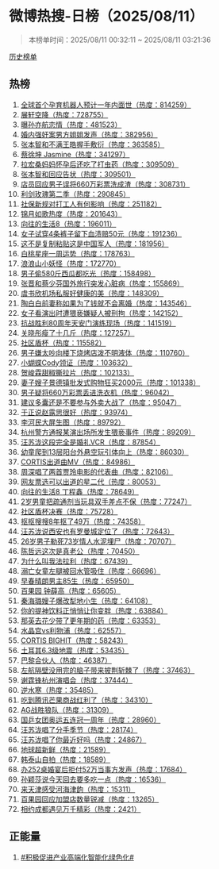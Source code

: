 <h1>
微博热搜-日榜（2025/08/11）
</h1>
<blockquote>
<p>
本榜单时间：2025/08/11 00:32:11 ~ 2025/08/11 03:21:36
</p>
</blockquote>
<p>
<a href="https://github.com/daifee/weibo-hot-search/tree/main/archives/daily">历史榜单</a>
</p>
<h2>
热榜
</h2>
<ol>

<li>
<a href="https://s.weibo.com/weibo?q=%23%E5%85%A8%E7%90%83%E9%A6%96%E4%B8%AA%E5%AD%95%E8%82%B2%E6%9C%BA%E5%99%A8%E4%BA%BA%E9%A2%84%E8%AE%A1%E4%B8%80%E5%B9%B4%E5%86%85%E9%9D%A2%E4%B8%96%23" target="weibo">
全球首个孕育机器人预计一年内面世（热度：814259）
</a>
</li>

<li>
<a href="https://s.weibo.com/weibo?q=%23%E5%B1%95%E8%BD%A9%E7%A9%BA%E9%99%8D%23" target="weibo">
展轩空降（热度：728755）
</a>
</li>

<li>
<a href="https://s.weibo.com/weibo?q=%23%E6%9B%9D%E5%AD%99%E4%BA%A6%E8%88%AA%E6%81%8B%E6%83%85%23" target="weibo">
曝孙亦航恋情（热度：481523）
</a>
</li>

<li>
<a href="https://s.weibo.com/weibo?q=%23%E5%A9%9A%E5%86%85%E5%BC%BA%E5%A5%B8%E6%A1%88%E7%94%B7%E6%96%B9%E5%A7%90%E5%A7%90%E5%8F%91%E5%A3%B0%23" target="weibo">
婚内强奸案男方姐姐发声（热度：382956）
</a>
</li>

<li>
<a href="https://s.weibo.com/weibo?q=%23%E5%BC%A0%E6%9C%AC%E6%99%BA%E5%92%8C%E4%B8%8D%E6%BB%A1%E7%8E%8B%E7%9A%93%E6%8F%A1%E6%89%8B%E6%95%B7%E8%A1%8D%23" target="weibo">
张本智和不满王皓握手敷衍（热度：363585）
</a>
</li>

<li>
<a href="https://s.weibo.com/weibo?q=%23%E8%94%A1%E5%BE%90%E5%9D%A4%20Jasmine%23" target="weibo">
蔡徐坤 Jasmine（热度：341297）
</a>
</li>

<li>
<a href="https://s.weibo.com/weibo?q=%23%E6%8B%89%E5%AE%8F%E6%A1%91%E5%A6%88%E5%A6%88%E6%80%80%E5%AD%95%E5%90%8E%E8%BF%98%E5%90%83%E4%BA%86%E6%89%93%E8%99%AB%E8%8D%AF%23" target="weibo">
拉宏桑妈妈怀孕后还吃了打虫药（热度：309509）
</a>
</li>

<li>
<a href="https://s.weibo.com/weibo?q=%23%E5%BC%A0%E6%9C%AC%E6%99%BA%E5%92%8C%E5%9B%9E%E5%BA%94%E5%91%8A%E7%8A%B6%23" target="weibo">
张本智和回应告状（热度：309501）
</a>
</li>

<li>
<a href="https://s.weibo.com/weibo?q=%23%E5%BA%97%E5%91%98%E5%9B%9E%E5%BA%94%E7%94%B7%E5%AD%90%E8%AF%AF%E5%B0%86660%E4%B8%87%E5%BD%A9%E7%A5%A8%E6%B4%97%E6%88%90%E6%B8%A3%23" target="weibo">
店员回应男子误将660万彩票洗成渣（热度：308731）
</a>
</li>

<li>
<a href="https://s.weibo.com/weibo?q=%23%E5%88%A9%E5%89%91%E7%8E%AB%E7%91%B0%E7%AC%AC%E4%BA%8C%E5%AD%A3%23" target="weibo">
利剑玫瑰第二季（热度：290845）
</a>
</li>

<li>
<a href="https://s.weibo.com/weibo?q=%23%E7%A4%BE%E4%BF%9D%E6%96%B0%E8%A7%84%E5%AF%B9%E6%89%93%E5%B7%A5%E4%BA%BA%E6%9C%89%E4%BD%95%E5%BD%B1%E5%93%8D%23" target="weibo">
社保新规对打工人有何影响（热度：251182）
</a>
</li>

<li>
<a href="https://s.weibo.com/weibo?q=%23%E9%94%A6%E6%9C%88%E5%A6%82%E6%AD%8C%E7%83%AD%E5%BA%A6%23" target="weibo">
锦月如歌热度（热度：201643）
</a>
</li>

<li>
<a href="https://s.weibo.com/weibo?q=%23%E5%90%91%E5%BE%80%E7%9A%84%E7%94%9F%E6%B4%BB8%23" target="weibo">
向往的生活8（热度：196011）
</a>
</li>

<li>
<a href="https://s.weibo.com/weibo?q=%23%E5%A5%B3%E5%AD%90%E8%AF%95%E7%A9%BF4%E6%9D%A1%E8%A3%A4%E5%AD%90%E7%95%99%E4%B8%8B%E8%A1%80%E6%B8%8D%E8%B5%9450%E5%85%83%23" target="weibo">
女子试穿4条裤子留下血渍赔50元（热度：191236）
</a>
</li>

<li>
<a href="https://s.weibo.com/weibo?q=%23%E8%BF%99%E4%B8%8D%E6%98%AF%E5%A4%8D%E5%88%B6%E7%B2%98%E8%B4%B4%E8%BF%99%E6%98%AF%E4%B8%AD%E5%9B%BD%E5%86%9B%E4%BA%BA%23" target="weibo">
这不是复制粘贴这是中国军人（热度：181956）
</a>
</li>

<li>
<a href="https://s.weibo.com/weibo?q=%23%E7%99%BD%E6%A1%83%E6%98%9F%E5%BA%A7%E4%B8%80%E5%91%A8%E8%BF%90%E5%8A%BF%23" target="weibo">
白桃星座一周运势（热度：178763）
</a>
</li>

<li>
<a href="https://s.weibo.com/weibo?q=%23%E6%B5%AA%E6%B5%AA%E5%B1%B1%E5%B0%8F%E5%A6%96%E6%80%AA%23" target="weibo">
浪浪山小妖怪（热度：172770）
</a>
</li>

<li>
<a href="https://s.weibo.com/weibo?q=%23%E7%94%B7%E5%AD%90%E5%81%B7580%E6%96%A4%E8%A5%BF%E7%93%9C%E9%83%BD%E5%90%83%E5%85%89%23" target="weibo">
男子偷580斤西瓜都吃光（热度：158498）
</a>
</li>

<li>
<a href="https://s.weibo.com/weibo?q=%23%E5%BC%A0%E6%99%8B%E5%92%8C%E8%94%A1%E5%B0%91%E8%8A%AC%E5%9B%BD%E5%A4%96%E6%97%85%E8%A1%8C%E7%AA%81%E5%8F%91%E5%BF%83%E8%84%8F%E7%97%85%23" target="weibo">
张晋和蔡少芬国外旅行突发心脏病（热度：155869）
</a>
</li>

<li>
<a href="https://s.weibo.com/weibo?q=%23%E8%99%9E%E4%B9%A6%E6%AC%A3%E6%9C%BA%E5%9C%BA%E7%A7%81%E6%9C%8D%E5%A5%BD%E5%81%A5%E5%BA%B7%E7%9A%84%E7%BE%8E%23" target="weibo">
虞书欣机场私服好健康的美（热度：148309）
</a>
</li>

<li>
<a href="https://s.weibo.com/weibo?q=%23%E9%99%B6%E7%99%BD%E7%99%BD%E5%89%8D%E5%A6%BB%E7%A7%B0%E5%A6%82%E6%9E%9C%E4%B8%BA%E4%BA%86%E9%92%B1%E5%B0%B1%E4%B8%8D%E4%BC%9A%E7%A6%BB%E5%A9%9A%23" target="weibo">
陶白白前妻称如果为了钱就不会离婚（热度：143546）
</a>
</li>

<li>
<a href="https://s.weibo.com/weibo?q=%23%E5%A5%B3%E5%AD%90%E7%9C%8B%E6%BC%94%E5%87%BA%E6%97%B6%E9%81%AD%E7%8C%A5%E4%BA%B5%E5%AB%8C%E7%96%91%E4%BA%BA%E8%A2%AB%E5%88%91%E6%8B%98%23" target="weibo">
女子看演出时遭猥亵嫌疑人被刑拘（热度：142152）
</a>
</li>

<li>
<a href="https://s.weibo.com/weibo?q=%23%E6%8A%97%E6%88%98%E8%83%9C%E5%88%A980%E5%91%A8%E5%B9%B4%E5%A4%A9%E5%AE%89%E9%97%A8%E6%BC%94%E7%BB%83%E7%8E%B0%E5%9C%BA%23" target="weibo">
抗战胜利80周年天安门演练现场（热度：141519）
</a>
</li>

<li>
<a href="https://s.weibo.com/weibo?q=%23%E5%85%B3%E6%99%93%E5%BD%A4%E7%98%A6%E4%BA%86%E5%8D%81%E5%87%A0%E6%96%A4%23" target="weibo">
关晓彤瘦了十几斤（热度：127257）
</a>
</li>

<li>
<a href="https://s.weibo.com/weibo?q=%23%E7%A4%BE%E5%8C%BA%E7%9B%BE%E6%9D%AF%23" target="weibo">
社区盾杯（热度：115582）
</a>
</li>

<li>
<a href="https://s.weibo.com/weibo?q=%23%E7%94%B7%E5%AD%90%E5%AB%8C%E5%A4%AA%E5%90%B5%E5%90%91%E6%A5%BC%E4%B8%8B%E7%83%A7%E7%83%A4%E5%BA%97%E6%B3%BC%E4%B8%8D%E6%98%8E%E6%B6%B2%E4%BD%93%23" target="weibo">
男子嫌太吵向楼下烧烤店泼不明液体（热度：110760）
</a>
</li>

<li>
<a href="https://s.weibo.com/weibo?q=%23%E5%B0%8F%E8%9D%B4%E8%9D%B6Cody%E9%A2%86%E8%AF%81%23" target="weibo">
小蝴蝶Cody领证（热度：103632）
</a>
</li>

<li>
<a href="https://s.weibo.com/weibo?q=%23%E8%B4%BA%E5%B3%BB%E9%9C%96%E7%94%9C%E6%A4%92%E6%92%95%E6%8B%89%E7%89%87%23" target="weibo">
贺峻霖甜椒撕拉片（热度：102133）
</a>
</li>

<li>
<a href="https://s.weibo.com/weibo?q=%23%E5%A6%BB%E5%AD%90%E5%AB%82%E5%AD%90%E6%99%AF%E5%BE%B7%E9%95%87%E6%89%B9%E5%8F%91%E5%BC%8F%E8%B4%AD%E7%89%A9%E7%8B%82%E4%B9%B02000%E5%85%83%23" target="weibo">
妻子嫂子景德镇批发式购物狂买2000元（热度：101338）
</a>
</li>

<li>
<a href="https://s.weibo.com/weibo?q=%23%E7%94%B7%E5%AD%90%E7%96%91%E5%B0%86660%E4%B8%87%E5%BD%A9%E7%A5%A8%E4%B8%A2%E8%BF%9B%E6%B4%97%E8%A1%A3%E6%9C%BA%23" target="weibo">
男子疑将660万彩票丢进洗衣机（热度：96042）
</a>
</li>

<li>
<a href="https://s.weibo.com/weibo?q=%23%E5%BB%BA%E8%AE%AE%E5%A4%9A%E5%9B%8A%E8%BF%98%E6%98%AF%E4%B8%8D%E8%A6%81%E5%8F%82%E4%B8%8E%E5%A4%96%E5%8D%96%E5%A4%A7%E6%88%98%E4%BA%86%23" target="weibo">
建议多囊还是不要参与外卖大战了（热度：95047）
</a>
</li>

<li>
<a href="https://s.weibo.com/weibo?q=%23%E4%BA%8E%E6%AD%A3%E8%AF%B4%E8%B5%B5%E9%9C%B2%E6%80%9D%E5%BE%88%E5%A5%BD%23" target="weibo">
于正说赵露思很好（热度：93974）
</a>
</li>

<li>
<a href="https://s.weibo.com/weibo?q=%23%E6%9D%8E%E6%B2%B3%E6%B0%91%E5%A4%A7%E5%B1%8F%E7%94%9F%E5%9B%BE%23" target="weibo">
李河民大屏生图（热度：89792）
</a>
</li>

<li>
<a href="https://s.weibo.com/weibo?q=%23%E6%9D%AD%E5%B7%9E%E8%AD%A6%E6%96%B9%E9%80%9A%E6%8A%A5%E6%9F%90%E6%BC%94%E5%87%BA%E5%9C%BA%E6%89%80%E5%8F%91%E7%94%9F%E7%8C%A5%E4%BA%B5%E4%BA%8B%E4%BB%B6%23" target="weibo">
杭州警方通报某演出场所发生猥亵事件（热度：89209）
</a>
</li>

<li>
<a href="https://s.weibo.com/weibo?q=%23%E6%B1%AA%E8%8B%8F%E6%B3%B7%E8%BF%99%E6%AE%B5%E5%AE%8C%E5%85%A8%E6%98%AF%E5%A9%9A%E7%A4%BCVCR%23" target="weibo">
汪苏泷这段完全是婚礼VCR（热度：87854）
</a>
</li>

<li>
<a href="https://s.weibo.com/weibo?q=%23%E5%B9%BC%E7%AB%A5%E7%88%AC%E5%88%B013%E5%B1%82%E9%98%B3%E5%8F%B0%E5%A4%96%E6%82%AC%E7%A9%BA%E7%8E%A9%E5%BC%95%E4%BD%93%E5%90%91%E4%B8%8A%23" target="weibo">
幼童爬到13层阳台外悬空玩引体向上（热度：86030）
</a>
</li>

<li>
<a href="https://s.weibo.com/weibo?q=%23CORTIS%E5%87%BA%E9%81%93%E6%9B%B2MV%23" target="weibo">
CORTIS出道曲MV（热度：84986）
</a>
</li>

<li>
<a href="https://s.weibo.com/weibo?q=%23%E5%91%A8%E6%B7%B1%E5%94%B1%E4%BA%86%E4%B8%A4%E9%A6%96%E8%B4%BE%E7%8E%B2%E7%94%B5%E5%BD%B1%E7%9A%84%E4%BB%A3%E8%A1%A8%E6%9B%B2%23" target="weibo">
周深唱了两首贾玲电影的代表曲（热度：82106）
</a>
</li>

<li>
<a href="https://s.weibo.com/weibo?q=%23%E7%BD%91%E5%8F%8B%E7%A5%A8%E9%80%89%E5%8F%AF%E4%BB%A5%E5%87%BA%E9%81%93%E7%9A%84%E6%98%9F%E4%BA%8C%E4%BB%A3%23" target="weibo">
网友票选可以出道的星二代（热度：80053）
</a>
</li>

<li>
<a href="https://s.weibo.com/weibo?q=%23%E5%90%91%E5%BE%80%E7%9A%84%E7%94%9F%E6%B4%BB8%20%E4%B8%81%E7%A8%8B%E9%91%AB%23" target="weibo">
向往的生活8 丁程鑫（热度：78649）
</a>
</li>

<li>
<a href="https://s.weibo.com/weibo?q=%232%E5%B2%81%E7%94%B7%E7%AB%A5%E6%8A%8A%E7%96%8F%E9%80%9A%E5%89%82%E5%BD%93%E7%8E%A9%E5%85%B7%E5%8F%8C%E6%89%8B%E5%B7%AE%E7%82%B9%E4%B8%8D%E4%BF%9D%23" target="weibo">
2岁男童把疏通剂当玩具双手差点不保（热度：77247）
</a>
</li>

<li>
<a href="https://s.weibo.com/weibo?q=%23%E7%A4%BE%E5%8C%BA%E7%9B%BE%E6%9D%AF%E5%86%B3%E8%B5%9B%23" target="weibo">
社区盾杯决赛（热度：75728）
</a>
</li>

<li>
<a href="https://s.weibo.com/weibo?q=%23%E6%8A%A0%E6%8A%A0%E6%90%9C%E6%90%9C8%E5%B9%B4%E6%8A%A0%E4%BA%8649%E4%B8%87%23" target="weibo">
抠抠搜搜8年抠了49万（热度：74358）
</a>
</li>

<li>
<a href="https://s.weibo.com/weibo?q=%23%E6%B1%AA%E8%8B%8F%E6%B3%B7%E8%AF%B4%E8%A5%BF%E5%AE%89%E4%B9%9F%E6%9C%89%E7%BD%97%E6%9B%BC%E5%9F%8E%E5%AE%9A%E4%BD%8D%E4%BA%86%23" target="weibo">
汪苏泷说西安也有罗曼城定位了（热度：72643）
</a>
</li>

<li>
<a href="https://s.weibo.com/weibo?q=%2326%E5%B2%81%E7%94%B7%E5%AD%90%E5%8B%92%E6%AD%BB73%E5%B2%81%E6%83%85%E4%BA%BA%E6%B0%B4%E6%B3%A5%E5%9F%8B%E5%B0%B8%23" target="weibo">
26岁男子勒死73岁情人水泥埋尸（热度：70707）
</a>
</li>

<li>
<a href="https://s.weibo.com/weibo?q=%23%E9%99%88%E5%93%B2%E8%BF%9C%E8%BF%99%E6%AC%A1%E6%98%AF%E7%9C%9F%E8%80%81%E5%85%AC%23" target="weibo">
陈哲远这次是真老公（热度：70450）
</a>
</li>

<li>
<a href="https://s.weibo.com/weibo?q=%23%E4%B8%BA%E4%BB%80%E4%B9%88%E5%8F%AB%E6%88%91%E6%B3%95%E6%8B%89%E5%88%A9%23" target="weibo">
为什么叫我法拉利（热度：67439）
</a>
</li>

<li>
<a href="https://s.weibo.com/weibo?q=%23%E6%BA%BA%E4%BA%A1%E5%A5%B3%E7%AB%A5%E5%B7%A6%E8%85%BF%E8%A2%AB%E5%9B%9E%E6%B0%B4%E7%AE%A1%E5%90%B8%E4%BD%8F%23" target="weibo">
溺亡女童左腿被回水管吸住（热度：66696）
</a>
</li>

<li>
<a href="https://s.weibo.com/weibo?q=%23%E6%97%A9%E6%98%A5%E6%99%B4%E6%9C%97%E7%94%B7%E4%B8%BB85%E7%94%9F%23" target="weibo">
早春晴朗男主85生（热度：65950）
</a>
</li>

<li>
<a href="https://s.weibo.com/weibo?q=%23%E7%99%BE%E6%9E%9C%E5%9B%AD%20%E9%92%9F%E8%96%9B%E9%AB%98%23" target="weibo">
百果园 钟薛高（热度：65605）
</a>
</li>

<li>
<a href="https://s.weibo.com/weibo?q=%23%E7%A7%A6%E6%B5%B7%E7%92%90%E5%AB%82%E5%AD%90%E7%88%86%E6%94%B9%E7%8A%81%E5%9C%B0%E5%B0%8F%E7%94%9F%23" target="weibo">
秦海璐嫂子爆改犁地小生（热度：64108）
</a>
</li>

<li>
<a href="https://s.weibo.com/weibo?q=%23%E4%BD%A0%E7%9A%84%E6%8F%90%E7%A5%9E%E9%A5%AE%E6%96%99%E6%AD%A3%E6%82%84%E6%82%84%E8%AE%A9%E4%BD%A0%E5%8F%98%E8%83%96%23" target="weibo">
你的提神饮料正悄悄让你变胖（热度：63884）
</a>
</li>

<li>
<a href="https://s.weibo.com/weibo?q=%23%E9%82%A3%E8%8B%B1%E5%8E%BB%E8%8A%B1%E5%B0%91%E5%B8%A6%E4%BA%86%E6%9B%B4%E5%B9%B4%E6%9C%9F%E7%9A%84%E8%8D%AF%23" target="weibo">
那英去花少带了更年期的药（热度：63353）
</a>
</li>

<li>
<a href="https://s.weibo.com/weibo?q=%23%E6%B0%B4%E6%99%B6%E5%AE%ABvs%E5%88%A9%E7%89%A9%E6%B5%A6%23" target="weibo">
水晶宫vs利物浦（热度：62557）
</a>
</li>

<li>
<a href="https://s.weibo.com/weibo?q=%23CORTIS%20BIGHIT%23" target="weibo">
CORTIS BIGHIT（热度：58243）
</a>
</li>

<li>
<a href="https://s.weibo.com/weibo?q=%23%E5%9C%9F%E8%80%B3%E5%85%B66.3%E7%BA%A7%E5%9C%B0%E9%9C%87%23" target="weibo">
土耳其6.3级地震（热度：53435）
</a>
</li>

<li>
<a href="https://s.weibo.com/weibo?q=%23%E5%B7%B4%E9%BB%8E%E5%90%88%E4%BC%99%E4%BA%BA%23" target="weibo">
巴黎合伙人（热度：46387）
</a>
</li>

<li>
<a href="https://s.weibo.com/weibo?q=%23%E5%B7%A6%E8%88%AA%E9%9A%94%E5%A3%81%E6%B2%A1%E7%94%A8%E5%AE%8C%E7%9A%84%E8%84%91%E5%AD%90%E5%B8%A6%E6%9D%A5%E6%8A%AB%E8%8D%86%E6%96%A9%E6%A3%98%E4%BA%86%23" target="weibo">
左航隔壁没用完的脑子带来披荆斩棘了（热度：37463）
</a>
</li>

<li>
<a href="https://s.weibo.com/weibo?q=%23%E8%B0%A2%E9%9C%86%E9%94%8B%E6%9D%AD%E5%B7%9E%E6%BC%94%E5%94%B1%E4%BC%9A%23" target="weibo">
谢霆锋杭州演唱会（热度：37444）
</a>
</li>

<li>
<a href="https://s.weibo.com/weibo?q=%23%E9%80%86%E6%B0%B4%E5%AF%92%23" target="weibo">
逆水寒（热度：35485）
</a>
</li>

<li>
<a href="https://s.weibo.com/weibo?q=%23%E5%90%83%E5%88%B0%E8%85%BE%E8%AE%AF%E8%8A%92%E6%9E%9C%E5%95%86%E6%88%98%E7%BA%A2%E5%88%A9%E4%BA%86%23" target="weibo">
吃到腾讯芒果商战红利了（热度：34310）
</a>
</li>

<li>
<a href="https://s.weibo.com/weibo?q=%23AG%E6%88%98%E8%83%9C%E7%8B%BC%E9%98%9F%23" target="weibo">
AG战胜狼队（热度：31309）
</a>
</li>

<li>
<a href="https://s.weibo.com/weibo?q=%23%E5%9B%BD%E4%B9%92%E5%A5%B3%E5%9B%A2%E5%A5%A5%E8%BF%90%E4%BA%94%E8%BF%9E%E5%86%A0%E4%B8%80%E5%91%A8%E5%B9%B4%23" target="weibo">
国乒女团奥运五连冠一周年（热度：28960）
</a>
</li>

<li>
<a href="https://s.weibo.com/weibo?q=%23%E6%B1%AA%E8%8B%8F%E6%B3%B7%E5%94%B1%E4%BA%86%E5%88%86%E6%89%8B%E5%AD%A3%E8%8A%82%23" target="weibo">
汪苏泷唱了分手季节（热度：28174）
</a>
</li>

<li>
<a href="https://s.weibo.com/weibo?q=%23%E6%B1%AA%E8%8B%8F%E6%B3%B7%E5%94%B1%E4%BA%86%E4%BD%A0%E6%9C%80%E8%BF%91%E5%A5%BD%E5%90%97%23" target="weibo">
汪苏泷唱了你最近好吗（热度：24867）
</a>
</li>

<li>
<a href="https://s.weibo.com/weibo?q=%23%E5%9C%B0%E7%90%83%E8%B6%85%E6%96%B0%E9%B2%9C%23" target="weibo">
地球超新鲜（热度：21589）
</a>
</li>

<li>
<a href="https://s.weibo.com/weibo?q=%23%E9%9F%A9%E6%B3%B0%E5%B1%B1%E8%87%AA%E6%8B%8D%23" target="weibo">
韩泰山自拍（热度：18589）
</a>
</li>

<li>
<a href="https://s.weibo.com/weibo?q=%23%E5%8A%9E252%E6%A1%8C%E5%A9%9A%E5%AE%B4%E5%90%8E%E6%8B%92%E4%BB%9852%E4%B8%87%E5%BD%93%E4%BA%8B%E6%96%B9%E5%8F%91%E5%A3%B0%23" target="weibo">
办252桌婚宴后拒付52万当事方发声（热度：17684）
</a>
</li>

<li>
<a href="https://s.weibo.com/weibo?q=%23%E5%AD%99%E9%A2%96%E8%8E%8E%E8%AF%B4%E4%BB%8A%E5%A4%A9%E5%9B%9E%E5%8E%BB%E8%A6%81%E5%A4%9A%E5%90%83%E4%B8%80%E7%82%B9%23" target="weibo">
孙颖莎说今天回去要多吃一点（热度：16536）
</a>
</li>

<li>
<a href="https://s.weibo.com/weibo?q=%23%E6%9D%A5%E5%A4%A9%E6%B4%A5%E6%84%9F%E5%8F%97%E6%B2%B3%E6%B5%B7%E6%B4%A5%E9%9F%B5%23" target="weibo">
来天津感受河海津韵（热度：15311）
</a>
</li>

<li>
<a href="https://s.weibo.com/weibo?q=%23%E7%99%BE%E6%9E%9C%E5%9B%AD%E5%9B%9E%E5%BA%94%E5%8A%A0%E7%9B%9F%E5%BA%97%E6%95%B0%E9%87%8F%E9%94%90%E5%87%8F%23" target="weibo">
百果园回应加盟店数量锐减（热度：13265）
</a>
</li>

<li>
<a href="https://s.weibo.com/weibo?q=%23%E7%9B%B8%E7%BA%A6%E6%88%90%E9%83%BD%E9%81%87%E8%A7%81%E4%B8%87%E5%8D%83%E7%B2%BE%E5%BD%A9%23" target="weibo">
相约成都遇见万千精彩（热度：2421）
</a>
</li>

</ol>
<h2>
正能量
</h2>
<ol>

<li>
<a href="https://s.weibo.com/weibo?q=%23%23%E7%A7%AF%E6%9E%81%E4%BF%83%E8%BF%9B%E4%BA%A7%E4%B8%9A%E9%AB%98%E7%AB%AF%E5%8C%96%E6%99%BA%E8%83%BD%E5%8C%96%E7%BB%BF%E8%89%B2%E5%8C%96%23%23" target="weibo">
#积极促进产业高端化智能化绿色化#
</a>
</li>

</ol>